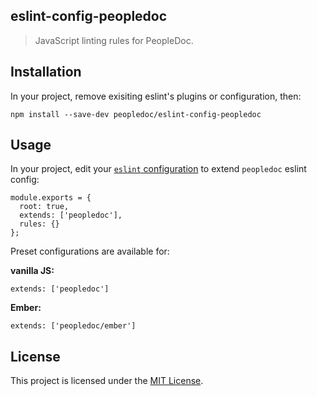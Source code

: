 ## eslint-config-peopledoc

> JavaScript linting rules for PeopleDoc.

## Installation

In your project, remove exisiting eslint's plugins or configuration, then:

    npm install --save-dev peopledoc/eslint-config-peopledoc

## Usage

In your project, edit your
[`eslint` configuration](https://eslint.org/docs/user-guide/getting-started#global-installation-and-usage)
to extend `peopledoc` eslint config:

    module.exports = {
      root: true,
      extends: ['peopledoc'],
      rules: {}
    };

Preset configurations are available for:

**vanilla JS:**

    extends: ['peopledoc']

**Ember:**

    extends: ['peopledoc/ember']

## License

This project is licensed under the [MIT License](LICENSE).

